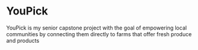 # YouPick
YouPick is my senior capstone project with the goal of empowering local communities by connecting them directly to farms that offer fresh produce and products
